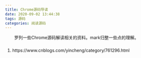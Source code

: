 ```yaml
---
title: Chrome源码导读
date: 2020-09-02 13:44:38
tags: 源码
categories: 阅读源码
---
```

<style type="text/css">
.pt{padding-top:10px;}
</style>

<p style="text-indent:30px">罗列一些Chrome源码解读相关的资料。mark归整一些点的理解。</p>

<!-- more -->
<ol>
  <li class="pt">
    https://www.cnblogs.com/yincheng/category/761296.html
  </li>
</ol>
